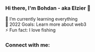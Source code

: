 ### Hi there, I'm Bohdan - aka Elzier 👋

🌱 I’m currently learning everything <br/>
🥅 2022 Goals: Learn more about web3 <br/>
⚡ Fun fact: I love fishing

### Connect with me:
